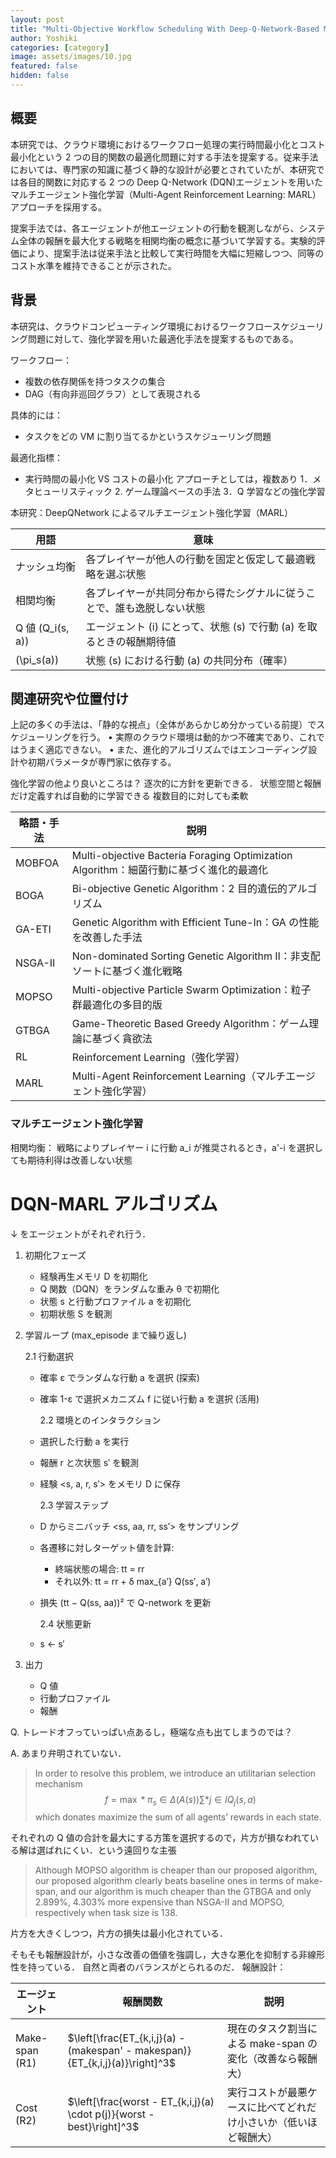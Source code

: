 ```yaml
---
layout: post
title: "Multi-Objective Workflow Scheduling With Deep-Q-Network-Based Multi-Agent Reinforcement Learning"
author: Yoshiki
categories: [category]
image: assets/images/10.jpg
featured: false
hidden: false
---
```


## 概要

本研究では、クラウド環境におけるワークフロー処理の実行時間最小化とコスト最小化という 2 つの目的関数の最適化問題に対する手法を提案する。従来手法においては、専門家の知識に基づく静的な設計が必要とされていたが、本研究では各目的関数に対応する 2 つの Deep Q-Network (DQN)エージェントを用いたマルチエージェント強化学習（Multi-Agent Reinforcement Learning: MARL）アプローチを採用する。

提案手法では、各エージェントが他エージェントの行動を観測しながら、システム全体の報酬を最大化する戦略を相関均衡の概念に基づいて学習する。実験的評価により、提案手法は従来手法と比較して実行時間を大幅に短縮しつつ、同等のコスト水準を維持できることが示された。

## 背景

本研究は、クラウドコンピューティング環境におけるワークフロースケジューリング問題に対して、強化学習を用いた最適化手法を提案するものである。

ワークフロー：

- 複数の依存関係を持つタスクの集合
- DAG（有向非巡回グラフ）として表現される

具体的には：

- タスクをどの VM に割り当てるかというスケジューリング問題

最適化指標：

- 実行時間の最小化 VS コストの最小化
  アプローチとしては，複数あり
  1．メタヒューリスティック 2. ゲーム理論ベースの手法
  3．Q 学習などの強化学習

本研究：DeepQNetwork によるマルチエージェント強化学習（MARL）

| 用語               | 意味                                                                        |
| ------------------ | --------------------------------------------------------------------------- |
| ナッシュ均衡       | 各プレイヤーが他人の行動を固定と仮定して最適戦略を選ぶ状態                  |
| 相関均衡           | 各プレイヤーが共同分布から得たシグナルに従うことで、誰も逸脱しない状態      |
| Q 値 \(Q_i(s, a)\) | エージェント \(i\) にとって、状態 \(s\) で行動 \(a\) を取るときの報酬期待値 |
| \(\pi_s(a)\)       | 状態 \(s\) における行動 \(a\) の共同分布（確率）                            |

## 関連研究や位置付け

上記の多くの手法は、「静的な視点」（全体があらかじめ分かっている前提）でスケジューリングを行う。
• 実際のクラウド環境は動的かつ不確実であり、これではうまく適応できない。
• また、進化的アルゴリズムではエンコーディング設計や初期パラメータが専門家に依存する。

強化学習の他より良いところは？
逐次的に方針を更新できる．
状態空間と報酬だけ定義すれば自動的に学習できる
複数目的に対しても柔軟

| 略語・手法 | 説明                                                                                   |
| ---------- | -------------------------------------------------------------------------------------- |
| MOBFOA     | Multi-objective Bacteria Foraging Optimization Algorithm：細菌行動に基づく進化的最適化 |
| BOGA       | Bi-objective Genetic Algorithm：2 目的遺伝的アルゴリズム                               |
| GA-ETI     | Genetic Algorithm with Efficient Tune-In：GA の性能を改善した手法                      |
| NSGA-II    | Non-dominated Sorting Genetic Algorithm II：非支配ソートに基づく進化戦略               |
| MOPSO      | Multi-objective Particle Swarm Optimization：粒子群最適化の多目的版                    |
| GTBGA      | Game-Theoretic Based Greedy Algorithm：ゲーム理論に基づく貪欲法                        |
| RL         | Reinforcement Learning（強化学習）                                                     |
| MARL       | Multi-Agent Reinforcement Learning（マルチエージェント強化学習）                       |

### マルチエージェント強化学習

相関均衡：
戦略によりプレイヤー i に行動 a_i が推奨されるとき，a'-i を選択しても期待利得は改善しない状態

# DQN-MARL アルゴリズム

↓ をエージェントがそれぞれ行う．

1. 初期化フェーズ

   - 経験再生メモリ D を初期化
   - Q 関数（DQN）をランダムな重み θ で初期化
   - 状態 s と行動プロファイル a を初期化
   - 初期状態 S を観測

2. 学習ループ (max_episode まで繰り返し)

   2.1 行動選択

   - 確率 ε でランダムな行動 a を選択 (探索)
   - 確率 1-ε で選択メカニズム f に従い行動 a を選択 (活用)

     2.2 環境とのインタラクション

   - 選択した行動 a を実行
   - 報酬 r と次状態 s′ を観測
   - 経験 <s, a, r, s′> をメモリ D に保存

     2.3 学習ステップ

   - D からミニバッチ <ss, aa, rr, ss′> をサンプリング
   - 各遷移に対しターゲット値を計算:
     - 終端状態の場合: tt = rr
     - それ以外: tt = rr + δ max\_{a′} Q(ss′, a′)
   - 損失 (tt − Q(ss, aa))² で Q-network を更新

     2.4 状態更新

   - s ← s′

3. 出力
   - Q 値
   - 行動プロファイル
   - 報酬

Q. トレードオフっていっぱい点あるし，極端な点も出てしまうのでは？

A. あまり弁明されていない．

> In order to resolve this problem, we introduce an utilitarian selection mechanism
> $$ f = \max*{\pi_s \in \Delta(A(s))} \sum*{j \in I} Q_j(s, a) $$
> which donates maximize the sum of all agents’ rewards in each state.

それぞれの Q 値の合計を最大にする方策を選択するので，片方が損なわれている解は選ばれにくい．という遠回りな主張

> Although MOPSO algorithm is cheaper than our proposed algorithm,
> our proposed algorithm clearly beats baseline ones in terms of make-span,
> and our algorithm is much cheaper than the GTBGA and only 2.899%, 4.303% more expensive than NSGA-II and MOPSO, respectively when task size is 138.

片方を大きくしつつ，片方の損失は最小化されている．

そもそも報酬設計が，小さな改善の価値を強調し，大きな悪化を抑制する非線形性を持っている．
自然と両者のバランスがとられるのだ．
報酬設計：

| エージェント   | 報酬関数                                                                      | 説明                                                             |
| -------------- | ----------------------------------------------------------------------------- | ---------------------------------------------------------------- |
| Make-span (R1) | $\left[\frac{ET_{k,i,j}(a) - (makespan' - makespan)}{ET_{k,i,j}(a)}\right]^3$ | 現在のタスク割当による make-span の変化（改善なら報酬大）        |
| Cost (R2)      | $\left[\frac{worst - ET_{k,i,j}(a) \cdot p(j)}{worst - best}\right]^3$        | 実行コストが最悪ケースに比べてどれだけ小さいか（低いほど報酬大） |
